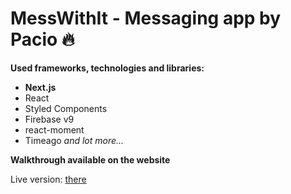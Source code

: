 # MessWithIt - Messaging app by Pacio 🔥

**Used frameworks, technologies and libraries:**
- **Next.js**
- React
- Styled Components
- Firebase v9
- react-moment
- Timeago
*and lot more...*

**Walkthrough available on the website**

Live version: <a href="https://next-messwithit.vercel.app" target="_blank">there</a>
